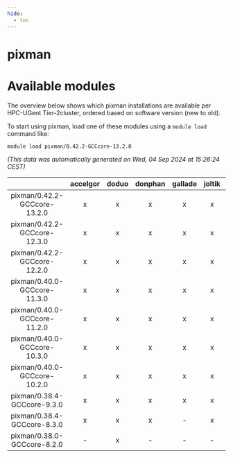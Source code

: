 ```yaml
---
hide:
  - toc
---
```


pixman
======

# Available modules


The overview below shows which pixman installations are available per HPC-UGent Tier-2cluster, ordered based on software version (new to old).

To start using pixman, load one of these modules using a `module load` command like:

```shell
module load pixman/0.42.2-GCCcore-13.2.0
```

*(This data was automatically generated on Wed, 04 Sep 2024 at 15:26:24 CEST)*  

| |accelgor|doduo|donphan|gallade|joltik|shinx|skitty|
| :---: | :---: | :---: | :---: | :---: | :---: | :---: | :---: |
|pixman/0.42.2-GCCcore-13.2.0|x|x|x|x|x|x|x|
|pixman/0.42.2-GCCcore-12.3.0|x|x|x|x|x|x|x|
|pixman/0.42.2-GCCcore-12.2.0|x|x|x|x|x|x|x|
|pixman/0.40.0-GCCcore-11.3.0|x|x|x|x|x|x|x|
|pixman/0.40.0-GCCcore-11.2.0|x|x|x|x|x|-|x|
|pixman/0.40.0-GCCcore-10.3.0|x|x|x|x|x|-|x|
|pixman/0.40.0-GCCcore-10.2.0|x|x|x|x|x|-|x|
|pixman/0.38.4-GCCcore-9.3.0|x|x|x|x|x|-|x|
|pixman/0.38.4-GCCcore-8.3.0|x|x|x|-|x|-|x|
|pixman/0.38.0-GCCcore-8.2.0|-|x|-|-|-|-|-|
